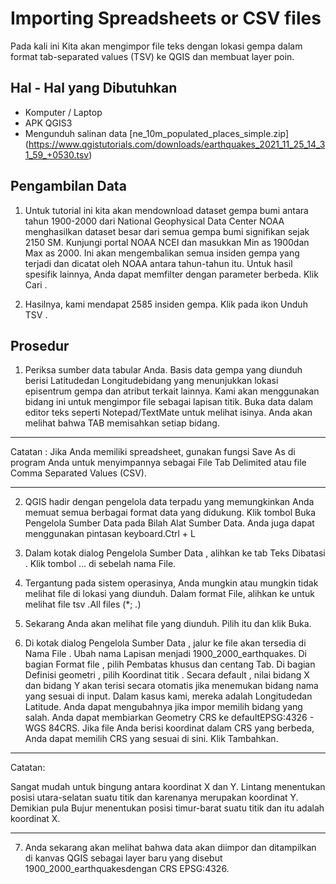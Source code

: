 # Importing Spreadsheets or CSV files

Pada kali ini Kita akan mengimpor file teks dengan lokasi gempa dalam format tab-separated values (TSV) ke QGIS dan membuat layer poin.

## Hal - Hal yang Dibutuhkan

- Komputer / Laptop
- APK QGIS3
- Mengunduh salinan data [ne_10m_populated_places_simple.zip] (https://www.qgistutorials.com/downloads/earthquakes_2021_11_25_14_31_59_+0530.tsv)

## Pengambilan Data

1. Untuk tutorial ini kita akan mendownload dataset gempa bumi antara tahun 1900-2000 dari National Geophysical Data Center NOAA menghasilkan dataset besar dari semua gempa bumi signifikan sejak 2150 SM. Kunjungi portal NOAA NCEI dan masukkan Min as 1900dan Max as 2000. Ini akan mengembalikan semua insiden gempa yang terjadi dan dicatat oleh NOAA antara tahun-tahun itu. Untuk hasil spesifik lainnya, Anda dapat memfilter dengan parameter berbeda. Klik Cari .

2. Hasilnya, kami mendapat 2585 insiden gempa. Klik pada ikon Unduh TSV .

## Prosedur

1. Periksa sumber data tabular Anda. Basis data gempa yang diunduh berisi Latitudedan Longitudebidang yang menunjukkan lokasi episentrum gempa dan atribut terkait lainnya. Kami akan menggunakan bidang ini untuk mengimpor file sebagai lapisan titik. Buka data dalam editor teks seperti Notepad/TextMate untuk melihat isinya. Anda akan melihat bahwa TAB memisahkan setiap bidang.

------

Catatan :
Jika Anda memiliki spreadsheet, gunakan fungsi Save As di program Anda untuk menyimpannya sebagai File Tab Delimited atau file Comma Separated Values (CSV).

------

2. QGIS hadir dengan pengelola data terpadu yang memungkinkan Anda memuat semua berbagai format data yang didukung. Klik tombol Buka Pengelola Sumber Data pada Bilah Alat Sumber Data. Anda juga dapat menggunakan pintasan keyboard.Ctrl + L

3. Dalam kotak dialog Pengelola Sumber Data , alihkan ke tab Teks Dibatasi . Klik tombol ... di sebelah nama File.

4. Tergantung pada sistem operasinya, Anda mungkin atau mungkin tidak melihat file di lokasi yang diunduh. Dalam format File, alihkan ke untuk melihat file tsv .All files (*; *.*)

5. Sekarang Anda akan melihat file yang diunduh. Pilih itu dan klik Buka.

6. Di kotak dialog Pengelola Sumber Data , jalur ke file akan tersedia di Nama File . Ubah nama Lapisan menjadi 1900_2000_earthquakes. Di bagian Format file , pilih Pembatas khusus dan centang Tab. Di bagian Definisi geometri , pilih Koordinat titik . Secara default , nilai bidang X dan bidang Y akan terisi secara otomatis jika menemukan bidang nama yang sesuai di input. Dalam kasus kami, mereka adalah Longitudedan Latitude. Anda dapat mengubahnya jika impor memilih bidang yang salah. Anda dapat membiarkan Geometry CRS ke defaultEPSG:4326 - WGS 84CRS. Jika file Anda berisi koordinat dalam CRS yang berbeda, Anda dapat memilih CRS yang sesuai di sini. Klik Tambahkan.

-------

Catatan:

Sangat mudah untuk bingung antara koordinat X dan Y. Lintang menentukan posisi utara-selatan suatu titik dan karenanya merupakan koordinat Y. Demikian pula Bujur menentukan posisi timur-barat suatu titik dan itu adalah koordinat X.

---------

7. Anda sekarang akan melihat bahwa data akan diimpor dan ditampilkan di kanvas QGIS sebagai layer baru yang disebut 1900_2000_earthquakesdengan CRS EPSG:4326.





